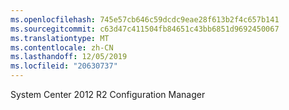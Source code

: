 ```yaml
---
ms.openlocfilehash: 745e57cb646c59dcdc9eae28f613b2f4c657b141
ms.sourcegitcommit: c63d47c411504fb84651c43bb6851d9692450067
ms.translationtype: MT
ms.contentlocale: zh-CN
ms.lasthandoff: 12/05/2019
ms.locfileid: "20630737"
---
```

<Token xmlns:xlink="http://www.w3.org/1999/xlink">System Center 2012 R2 Configuration Manager</Token>